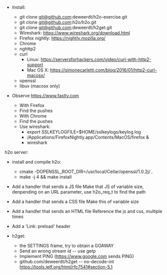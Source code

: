 - Install:
  - git clone git@github.com:deweerdt/h2o-exercise.git
  - git clone git@github.com:h2o/h2o.git
  - git clone git@github.com:deweerdt/h2get.git
  - Wireshark: https://www.wireshark.org/download.html
  - Firefox nightly: https://nightly.mozilla.org/
  - Chrome
  - nghttp2
  - curl
    - Linux: https://serversforhackers.com/video/curl-with-http2-support
    - Mac OS X: https://simonecarletti.com/blog/2016/01/http2-curl-macosx/
  - openssl
  - libuv (macosx only)

- Observe https://www.fastly.com
  - With Firefox
  - Find the pushes
  - With Chrome
  - Find the pushes
  - Use wireshark:
    - export SSLKEYLOGFILE=$HOME/sslkeylogs/keylog.log
    - /Applications/FirefoxNightly.app/Contents/MacOS/firefox &
    - wireshark


h2o server:
  - install and compile h2o:
    - cmake -DOPENSSL_ROOT_DIR=/usr/local/Cellar/openssl/1.0.2j/ .
    - make -j 4 && make install
  - Add a handler that sends a JS file
  Make that JS of variable size, denpending on an URL parameter, use
  h2o_req_t to find the path
  - Add a handler that sends a CSS file
  Make this of variable size
  - Add a handler that sends an HTML file
  Reference the js and css, multiple times
  - Add a 'Link: preload' header

- h2get:
  - the SETTINGS frame, try to obtain a GOAWAY
  - Send an wrong stream id -- use getp
  - Implement PING (https://www.google.com sends PING)
  - github.com/deweerdt/h2get -- no-decode-int
    https://tools.ietf.org/html/rfc7541#section-5.1
